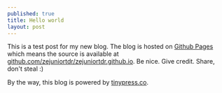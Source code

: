 ```yaml
---
published: true
title: Hello world
layout: post
---
```

This is a test post for my new blog. The blog is hosted on [Github Pages](http://pages.github.com/) which means the source is available at [github.com/zejuniortdr/zejuniortdr.github.io](http://github.com/zejuniortdr/zejuniortdr.github.io). Be nice. Give credit. Share, don't steal :)

By the way, this blog is powered by [tinypress.co](https://tinypress.co).